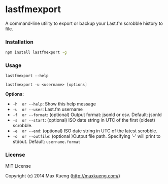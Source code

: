 lastfmexport
============

A command-line utility to export or backup your Last.fm scrobble history to file.

### Installation

```bash
npm install lastfmexport -g
```

### Usage

`lastfmexport --help`

`lastfmexport -u <username> [options]`


__Options:__

 - `-h  or --help`: Show this help message
 - `-u  or --user`: Last.fm username
 - `-f  or --format`: (optional) Output format: jsonld or csv. Default: jsonld
 - `-s  or --start`: (optional) ISO date string in UTC of the first (oldest) scrobble.
 - `-e  or --end`: (optional) ISO date string in UTC of the latest scrobble.
 - `-o  or --outfile`: (optional )Output file path. Specifying '-' will print to stdout. Default: `username.format`

### License

MIT License

Copyright (c) 2014 Max Kueng (http://maxkueng.com/)